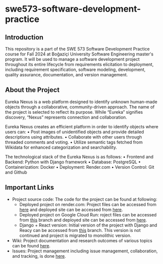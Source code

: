 # swe573-software-development-practice

## Introduction
This repository is a part of the SWE 573 Software Development Practice course for Fall 2024 at Boğaziçi University Software Engineering master's program. It will be used to manage a software development project throughout its entire lifecycle from requirements elicitation to deployment, including requirement specification, software modeling, development, quality assurance, documentation, and version management.

## About the Project
Eureka Nexus is a web platform designed to identify unknown human-made objects through a collaborative, community-driven approach. The name of the project is selected to reflect its purpose. While “Eureka” signifies discovery, “Nexus” represents connection and collaboration. 

Eureka Nexus creates an efficient platform in order to identify objects where users can:
•	Post images of unidentified objects and provide detailed descriptions using attributes.
•	Collaborate with other users through threaded comments and voting.
•	Utilize semantic tags fetched from Wikidata for enhanced categorization and searchability.

The technological stack of the Eureka Nexus is as follows:
•	Frontend and Backend: Python with Django framework
•	Database: PostgreSQL
•	Containerization: Docker
•	Deployment: Render.com
•	Version Control: Git and Github

## Important Links

- Project source code: The code for the project can be found at following:
    - Deployed project on render.com: Project files can be accessed from [here](https://github.com/betulnesibe/swe573-software-development-practice/tree/main/eureka-nexus-bc) and deployed site can be accessed from [here](https://eurekanexus.onrender.com/signup/). 
    - Deployed project on Google Cloud Run: roject files can be accessed from [this](https://github.com/betulnesibe/swe573-software-development-practice/tree/eureka-nexus-m) branch and deployed site can be accessed from [here](https://eureka-nexus-391682758262.us-central1.run.app/).
    - Django + React version: Initial version of the project with Django and Reacy can be accessed from [this](https://github.com/betulnesibe/swe573-software-development-practice/tree/eureka-nexus-react) branch. This version is not continued and project is migrated to monolithic version.
- Wiki: Project documentation and research outcomes of various topics can be found [here](https://github.com/betulnesibe/swe573-software-development-practice/wiki).
- Issues: Project management including issue management, collaboration, and tracking, is done [here](https://github.com/betulnesibe/swe573-software-development-practice/issues). 

